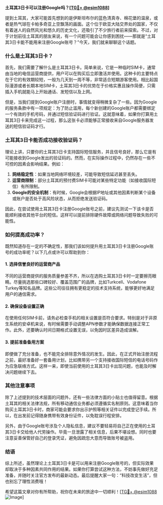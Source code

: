 **土耳其3日卡可以注册Google吗？[[TG💪+ @esim1088](https://t.me/s/esim1088)]**

提到土耳其，大家可能首先想到的是伊斯坦布尔的蓝色清真寺、棉花堡的温泉，或者是热气球在卡帕多奇亚上空飘荡的画面。这个位于欧亚大陆交界处的国家，不仅有着迷人的自然风光和悠久的历史文化，还吸引了不少旅行者前来探索。不过，对于计划前往土耳其的朋友来说，有一个问题可能会让你感到困扰——那就是“土耳其3日卡能不能用来注册Google账号？”今天，我们就来聊聊这个话题。

### 什么是土耳其3日卡？

首先，我们需要了解什么是土耳其3日卡。简单来说，它是一种临时SIM卡，通常由当地的电信运营商提供，用户可以在购买后立即激活并使用。这种卡的主要特点在于它的有效期较短，一般为几天到一周不等，非常适合短期游客使用。相比起国际漫游或者长期本地SIM卡，土耳其3日卡的优势在于价格实惠且操作简便，只需插入手机就能马上开始通话、发短信以及上网。

但是，当我们提到Google账户注册时，事情就变得稍微复杂了一些。因为Google的服务条款中有一项规定：为了防止滥用，每个新创建的Google账户都需要绑定一个有效的手机号码，并通过短信验证码进行验证。这就意味着，如果你打算用土耳其3日卡来完成这一过程，那么这张卡必须能够正常接收来自Google服务器发送的短信验证码才行。

### 土耳其3日卡能否成功接收验证码？

理论上讲，只要你的土耳其3日卡支持国际短信服务，并且信号良好，那么它是有可能接收到Google发出的验证码的。然而，在实际操作过程中，仍然存在一些不可控的因素会影响结果。例如：

1. **网络稳定性**：如果当地网络环境较差，可能导致短信延迟甚至丢失。
2. **运营商限制**：部分土耳其的预付费SIM卡可能对某些特定功能（如接收国际短信）有所限制。
3. **Google的安全机制**：有时候，Google会根据IP地址或其他因素判断某个设备或账户是否处于高风险状态，从而拒绝发送验证码。

因此，在尝试使用土耳其3日卡注册Google账号之前，建议先测试一下该卡是否能顺利接收其他平台的短信。这样可以提前排除硬件故障或网络问题导致失败的可能性。

### 如何提高成功率？

既然知道存在一定的不确定性，那我们该如何提升用土耳其3日卡注册Google账号的成功率呢？以下几点或许可以帮助到你：

#### 1. 选择信誉良好的运营商产品
不同的运营商提供的服务质量参差不齐，所以在选购土耳其3日卡时一定要擦亮眼睛。尽量挑选那些口碑较好、覆盖范围广的品牌，比如Turkcell、Vodafone Turkey等知名品牌。这些公司往往拥有更稳定的技术支持系统，能够更好地满足用户的通信需求。

#### 2. 确保设备设置正确
在使用任何SIM卡前，请务必检查手机的相关设置是否符合要求。特别是对于非原生系统的安卓机来说，有时候需要手动调整APN参数才能确保数据连接正常工作。此外，还要确认时间日期格式设置无误，以免因时区差异造成误解。

#### 3. 提前准备备用方案
即便做了充分准备，也不能完全排除意外情况的发生。因此，在正式开始注册流程之前，最好准备好一套备用计划，比如携带另一个支持接收国际短信的电话号码作为应急联络方式。这样一来，即使当前使用的土耳其3日卡出现问题，也能及时解决问题继续下去。

### 其他注意事项

除了上述提到的技术层面的问题外，还有一些法律方面的小贴士也值得留意。根据土耳其的相关法律法规，所有移动通信业务都必须遵循实名制原则。这意味着当你购买土耳其3日卡时，商家可能会要求你出示护照等相关证件以完成登记手续。所以，在出发前记得随身携带有效身份证件，以免耽误行程安排。

另外，由于Google账号涉及个人隐私信息，建议不要轻易将自己正在使用的土耳其3日卡交给他人代劳操作。毕竟一旦泄露了相关信息，后果不堪设想。同时也要注意妥善保管好自己的登录凭证，避免因疏忽大意而导致账号被盗用。

### 结语

综上所述，虽然理论上土耳其3日卡是可以用来注册Google账号的，但实际效果却取决于多种因素共同作用的结果。如果你打算尝试这种方法，不妨事先做好充足准备，并随时关注官方发布的最新动态。最后提醒大家一句：“科技改变生活”，但也别忘了理性消费哦！

希望这篇文章对你有所帮助，祝你在未来的旅途中一切顺利！[[TG💪+ @esim1088](https://t.me/s/esim1088) ![Image](https://i.postimg.cc/4NQfJmqS/Snipaste-2025-05-13-00-14-12.png)]